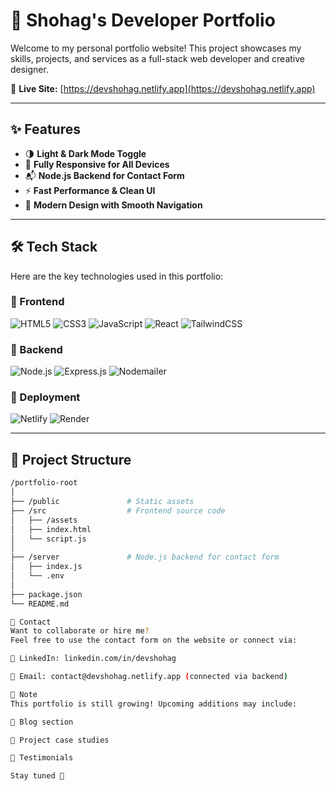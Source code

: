 # 💼 Shohag's Developer Portfolio

Welcome to my personal portfolio website! This project showcases my skills, projects, and services as a full-stack web developer and creative designer.

🔗 **Live Site:** [https://devshohag.netlify.app](https://devshohag.netlify.app)

---

## ✨ Features

- 🌗 **Light & Dark Mode Toggle**
- 📱 **Fully Responsive for All Devices**
- 📬 **Node.js Backend for Contact Form**
- ⚡ **Fast Performance & Clean UI**
- 🎯 **Modern Design with Smooth Navigation**

---

## 🛠️ Tech Stack

Here are the key technologies used in this portfolio:

### 🔹 Frontend

![HTML5](https://img.shields.io/badge/-HTML5-E34F26?style=for-the-badge&logo=html5&logoColor=fff)
![CSS3](https://img.shields.io/badge/-CSS3-1572B6?style=for-the-badge&logo=css3)
![JavaScript](https://img.shields.io/badge/-JavaScript-F7DF1E?style=for-the-badge&logo=javascript&logoColor=000)
![React](https://img.shields.io/badge/-React-61DAFB?style=for-the-badge&logo=react&logoColor=000)
![TailwindCSS](https://img.shields.io/badge/-Tailwind%20CSS-38B2AC?style=for-the-badge&logo=tailwind-css&logoColor=fff)

### 🔹 Backend

![Node.js](https://img.shields.io/badge/-Node.js-339933?style=for-the-badge&logo=node.js&logoColor=fff)
![Express.js](https://img.shields.io/badge/-Express.js-000000?style=for-the-badge&logo=express&logoColor=fff)
![Nodemailer](https://img.shields.io/badge/-Nodemailer-yellowgreen?style=for-the-badge)

### 🔹 Deployment

![Netlify](https://img.shields.io/badge/-Netlify-00C7B7?style=for-the-badge&logo=netlify&logoColor=fff)
![Render](https://img.shields.io/badge/-Render-46E3B7?style=for-the-badge&logo=render&logoColor=000)

---

## 📁 Project Structure

```bash
/portfolio-root
│
├── /public               # Static assets
├── /src                  # Frontend source code
│   ├── /assets
│   ├── index.html
│   └── script.js
│
├── /server               # Node.js backend for contact form
│   ├── index.js
│   └── .env
│
├── package.json
└── README.md

📧 Contact
Want to collaborate or hire me?
Feel free to use the contact form on the website or connect via:

💼 LinkedIn: linkedin.com/in/devshohag

📧 Email: contact@devshohag.netlify.app (connected via backend)

📌 Note
This portfolio is still growing! Upcoming additions may include:

💬 Blog section

🧩 Project case studies

👥 Testimonials

Stay tuned 🚀
